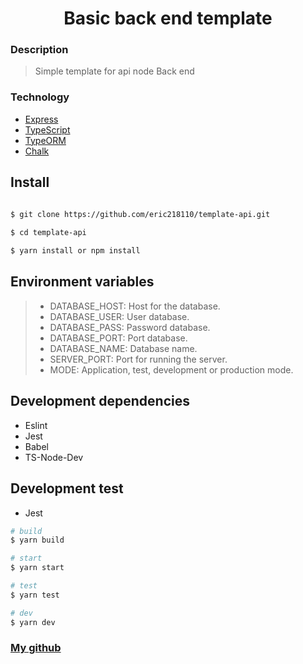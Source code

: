 <h1 align="center">
Basic back end template
</h1>

### Description

> Simple template for api node
> Back end

### Technology

* [Express](http://expressjs.com/)
* [TypeScript](https://www.typescriptlang.org/)
* [TypeORM](http://typeorm.io/)
* [Chalk](https://github.com/chalk/chalk)

## Install

``` bash

$ git clone https://github.com/eric218110/template-api.git
 
$ cd template-api

$ yarn install or npm install
````  

## Environment variables

> * DATABASE_HOST: Host for the database.
> * DATABASE_USER: User database.
> * DATABASE_PASS: Password database.
> * DATABASE_PORT: Port database.
> * DATABASE_NAME: Database name.
> * SERVER_PORT: Port for running the server.
> * MODE: Application, test, development or production mode.

## Development dependencies

* Eslint
* Jest
* Babel
* TS-Node-Dev

## Development test

* Jest

``` bash
# build
$ yarn build
````  
````bash
# start
$ yarn start
````  
````bash
# test
$ yarn test
````

````bash
# dev
$ yarn dev
````

### [My github](https://github.com/eric218110/)
